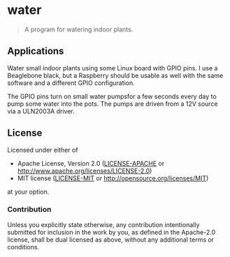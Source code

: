 # water

> A program for watering indoor plants.

## Applications

Water small indoor plants using some Linux board with GPIO pins.
I use a Beaglebone black, but a Raspberry should be usable as well
with the same software and a different GPIO configuration.

The GPIO pins turn on small water pumpsfor a few seconds every day
to pump some water into the pots.
The pumps are driven from a 12V source via a ULN2003A driver.

## License

Licensed under either of

- Apache License, Version 2.0 ([LICENSE-APACHE](LICENSE-APACHE) or
  http://www.apache.org/licenses/LICENSE-2.0)
- MIT license ([LICENSE-MIT](LICENSE-MIT) or http://opensource.org/licenses/MIT)

at your option.

### Contribution

Unless you explicitly state otherwise, any contribution intentionally submitted
for inclusion in the work by you, as defined in the Apache-2.0 license, shall be
dual licensed as above, without any additional terms or conditions.

